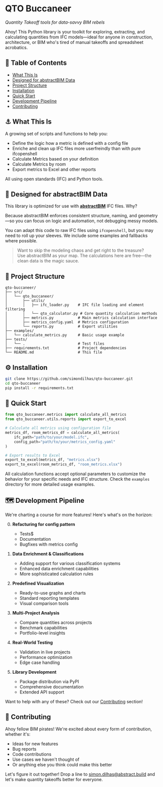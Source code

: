 # QTO Buccaneer  
*Quantity Takeoff tools for data-savvy BIM rebels*

Ahoy! This Python library is your toolkit for exploring, extracting, and calculating quantities from IFC models—ideal for anyone in construction, architecture, or BIM who's tired of manual takeoffs and spreadsheet acrobatics.



## 📑 Table of Contents
- [What This Is](#-what-this-is)
- [Designed for abstractBIM Data](#-designed-for-abstractbim-data)
- [Project Structure](#-project-structure)
- [Installation](#️-installation)
- [Quick Start](#-quick-start)
- [Development Pipeline](#-development-pipeline)
- [Contributing](#-contributing)

## ⚓ What This Is

A growing set of scripts and functions to help you:

- Define the logic how a metric is defined with a config file
- Enriche and clean up IFC files more userfreindly than with pure ifcopenshell
- Calculate Metrics based on your definition
- Calculate Metrics by room
- Export metrics to Excel and other reports


All using open standards (IFC) and Python tools.

## 🧭 Designed for abstractBIM Data

This library is optimized for use with [**abstractBIM**](https://abstractbim.com) IFC files. Why?

Because abstractBIM enforces consistent structure, naming, and geometry—so you can focus on logic and automation, not debugging messy models.

You can adapt this code to raw IFC files using `ifcopenshell`, but you may need to roll up your sleeves. We include some examples and fallbacks where possible.

> Want to skip the modeling chaos and get right to the treasure?  
> Use abstractBIM as your map. The calculations here are free—the clean data is the magic sauce.

## 📁 Project Structure

```
qto-buccaneer/
├── src/
│   └── qto_buccaneer/
│       ├── utils/
│       │   ├── ifc_loader.py    # IFC file loading and element filtering
│       │   └── qto_calculator.py # Core quantity calculation methods
│       ├── metrics.py           # Main metrics calculation interface
│       ├── metrics_config.yaml  # Metrics configuration
│       └── reports.py           # Export utilities
├── examples/
│   └── calculate_metrics.py     # Basic usage example
├── tests/
│   └── .                        # Test files
├── requirements.txt             # Project dependencies
└── README.md                    # This file

```

## ⚙️ Installation

```bash
git clone https://github.com/simondilhas/qto-buccaneer.git
cd qto-buccaneer
pip install -r requirements.txt
```

## 🚀 Quick Start

```python
from qto_buccaneer.metrics import calculate_all_metrics
from qto_buccaneer.utils.reports import export_to_excel

# Calculate all metrics using configuration file
metrics_df, room_metrics_df = calculate_all_metrics(
    ifc_path="path/to/your/model.ifc",
    config_path="path/to/your/metrics_config.yaml"
)

# Export results to Excel
export_to_excel(metrics_df, "metrics.xlsx")
export_to_excel(room_metrics_df, "room_metrics.xlsx")
```

All calculation functions accept optional parameters to customize the behavior for your specific needs and IFC structure.
Check the `examples` directory for more detailed usage examples.

## 🗺️ Development Pipeline

We're charting a course for more features! Here's what's on the horizon:

0. **Refacturing for config pattern**
   - Tests$
   - Documentation
   - Bugfixes with metrics config

1. **Data Enrichment & Classifications** 
   - Adding support for various classification systems
   - Enhanced data enrichment capabilities
   - More sophisticated calculation rules

2. **Predefined Visualization**
   - Ready-to-use graphs and charts
   - Standard reporting templates
   - Visual comparison tools

3. **Multi-Project Analysis**
   - Compare quantities across projects
   - Benchmark capabilities
   - Portfolio-level insights

4. **Real-World Testing**
   - Validation in live projects
   - Performance optimization
   - Edge case handling

5. **Library Development**
   - Package distribution via PyPI
   - Comprehensive documentation
   - Extended API support

Want to help with any of these? Check out our [Contributing](#-contributing) section!

## 🤝 Contributing

Ahoy fellow BIM pirates! We're excited about every form of contribution, whether it's:

- Ideas for new features
- Bug reports
- Code contributions
- Use cases we haven't thought of
- Or anything else you think could make this better

Let's figure it out together! Drop a line to simon.dilhas@abstract.build and let's make quantity takeoffs better for everyone.